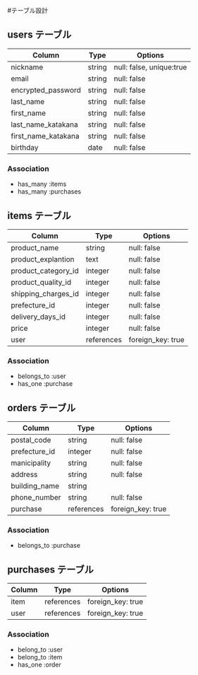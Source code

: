 #テーブル設計

## users テーブル

| Column                | Type   | Options                  |
| --------------------- | ------ | ------------------------ |
| nickname              | string | null: false, unique:true |
| email                 | string | null: false              |
| encrypted_password    | string | null: false              |
| last_name             | string | null: false              |
| first_name            | string | null: false              |
| last_name_katakana    | string | null: false              |
| first_name_katakana   | string | null: false              |
| birthday              | date   | null: false              |


### Association

- has_many :items
- has_many :purchases

## items テーブル

| Column               | Type      | Options           |
| -------------------  | --------- | ----------------  |
| product_name         | string    | null: false       |
| product_explantion   | text      | null: false       |
| product_category_id  | integer   | null: false       |
| product_quality_id   | integer   | null: false       |
| shipping_charges_id  | integer   | null: false       |
| prefecture_id        | integer   | null: false       |
| delivery_days_id     | integer   | null: false       |
| price                | integer   | null: false       |
| user                 | references| foreign_key: true |


### Association

- belongs_to :user
- has_one :purchase


## orders テーブル

| Column                  | Type      | Options           |
| ----------------------  | --------- | ----------------  |
| postal_code             | string    | null: false       |
| prefecture_id           | integer   | null: false       |
| manicipality            | string    | null: false       |
| address                 | string    | null: false       |
| building_name           | string    |                   |
| phone_number            | string    | null: false       |
| purchase                | references| foreign_key: true |


### Association

- belongs_to :purchase


## purchases テーブル

| Column | Type      | Options           |
| -----  | --------- | ----------------  |
| item   | references| foreign_key: true |
| user   | references| foreign_key: true |


### Association

- belong_to :user
- belong_to :item
- has_one :order